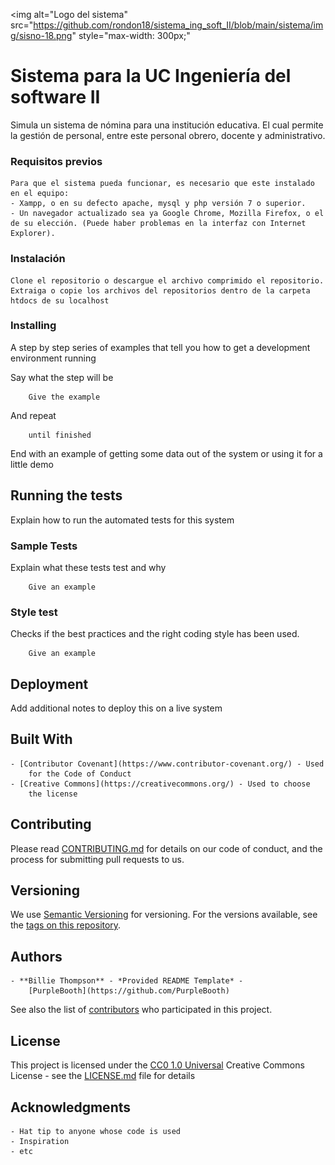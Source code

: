 
<img 
	alt="Logo del sistema" 
	src="https://github.com/rondon18/sistema_ing_soft_II/blob/main/sistema/img/sisno-18.png"
	style="max-width: 300px;"
>

# Sistema para la UC Ingeniería del software II

Simula un sistema de nómina para una institución educativa. 
El cual permite la gestión de personal, entre este personal obrero, docente y administrativo.



### Requisitos previos

	Para que el sistema pueda funcionar, es necesario que este instalado en el equipo:
	- Xampp, o en su defecto apache, mysql y php versión 7 o superior.
	- Un navegador actualizado sea ya Google Chrome, Mozilla Firefox, o el de su elección. (Puede haber problemas en la interfaz con Internet Explorer).


### Instalación

	Clone el repositorio o descargue el archivo comprimido el repositorio. Extraiga o copie los archivos del repositorios dentro de la carpeta htdocs de su localhost


### Installing

A step by step series of examples that tell you how to get a development
environment running

Say what the step will be

		Give the example

And repeat

		until finished

End with an example of getting some data out of the system or using it
for a little demo

## Running the tests

Explain how to run the automated tests for this system

### Sample Tests

Explain what these tests test and why

		Give an example

### Style test

Checks if the best practices and the right coding style has been used.

		Give an example

## Deployment

Add additional notes to deploy this on a live system

## Built With

	- [Contributor Covenant](https://www.contributor-covenant.org/) - Used
		for the Code of Conduct
	- [Creative Commons](https://creativecommons.org/) - Used to choose
		the license

## Contributing

Please read [CONTRIBUTING.md](CONTRIBUTING.md) for details on our code
of conduct, and the process for submitting pull requests to us.

## Versioning

We use [Semantic Versioning](http://semver.org/) for versioning. For the versions
available, see the [tags on this
repository](https://github.com/PurpleBooth/a-good-readme-template/tags).

## Authors

	- **Billie Thompson** - *Provided README Template* -
		[PurpleBooth](https://github.com/PurpleBooth)

See also the list of
[contributors](https://github.com/PurpleBooth/a-good-readme-template/contributors)
who participated in this project.

## License

This project is licensed under the [CC0 1.0 Universal](LICENSE.md)
Creative Commons License - see the [LICENSE.md](LICENSE.md) file for
details

## Acknowledgments

	- Hat tip to anyone whose code is used
	- Inspiration
	- etc

